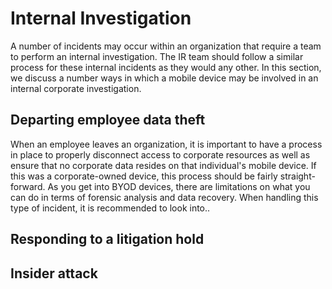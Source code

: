 # Internal Investigation
A number of incidents may occur within an organization that require a team to perform an internal investigation. The IR team should follow a similar process for these internal incidents as they would any other. In this section, we discuss a number ways in which a mobile device may be involved in an internal corporate investigation.

## Departing employee data theft
When an employee leaves an organization, it is important to have a process in place to properly disconnect access to corporate resources as well as ensure that no corporate data resides on that individual's mobile device. If this was a corporate-owned device, this process should be fairly straight-forward. As you get into BYOD devices, there are limitations on what you can do in terms of forensic analysis and data recovery. When handling this type of incident, it is recommended to look into..

## Responding to a litigation hold

## Insider attack

